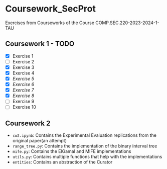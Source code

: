 # Coursework_SecProt
Exercises from Courseworks of the Course COMP.SEC.220-2023-2024-1-TAU


## Coursework 1 - TODO

- [x] Exercise 1
- [ ] Exercise 2
- [x] Exercise 3
- [x] Exercise 4
- [x] *Exercise 5*
- [x] *Exercise 6*
- [x] *Exercise 7*
- [x] *Exercise 8*
- [ ] Exercise 9
- [ ] Exercise 10

## Coursework 2

- `cw2.ipynb`: Contains the Experimental Evaluation replications from the original paper(an attempt)
- `range_tree.py`: Contains the implementation of the binary interval tree
- `mife.py`: Contains the ElGamal and MIFE implementations
- `utils.py`: Contains multiple functions that help with the implementations
- `entities`: Contains an abstraction of the Curator